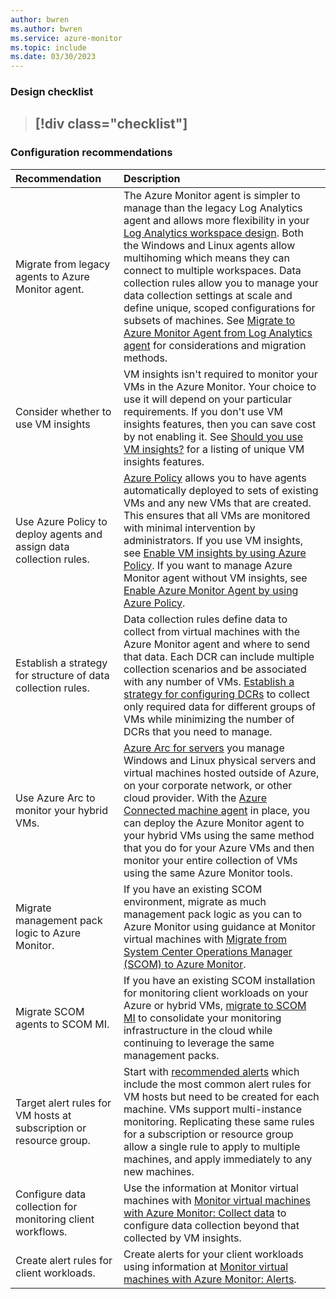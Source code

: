 ```yaml
---
author: bwren
ms.author: bwren
ms.service: azure-monitor
ms.topic: include
ms.date: 03/30/2023
---
```


### Design checklist

> [!div class="checklist"]
> - 

### Configuration recommendations

| Recommendation | Description |
|:---|:---|
| Migrate from legacy agents to Azure Monitor agent. | The Azure Monitor agent is simpler to manage than the legacy Log Analytics agent and allows more flexibility in your [Log Analytics workspace design](). Both the Windows and Linux agents allow multihoming which means they can connect to multiple workspaces. Data collection rules allow you to manage your data collection settings at scale and define unique, scoped configurations for subsets of machines. See [Migrate to Azure Monitor Agent from Log Analytics agent](../agents/azure-monitor-agent-migration.md) for considerations and migration methods. | 
| Consider whether to use VM insights | VM insights isn't required to monitor your VMs in the Azure Monitor. Your choice to use it will depend on your particular requirements. If you don't use VM insights features, then you can save cost by not enabling it. See [Should you use VM insights?](vm/minsights-overview.md#should-you-use-vm-insights?) for a listing of unique VM insights features. |
| Use Azure Policy to deploy agents and assign data collection rules. | [Azure Policy](../governance/policy/overview.md) allows you to have agents automatically deployed to sets of existing VMs and any new VMs that are created. This ensures that all VMs are monitored with minimal intervention by administrators. If you use VM insights, see [Enable VM insights by using Azure Policy](vm/vminsights-enable-policy.md). If you want to manage Azure Monitor agent without VM insights, see [Enable Azure Monitor Agent by using Azure Policy](agents/azure-monitor-agent-manage.md#use-azure-policy). |
| Establish a strategy for structure of data collection rules. | Data collection rules define data to collect from virtual machines with the Azure Monitor agent and where to send that data. Each DCR can include multiple collection scenarios and be associated with any number of VMs. [Establish a strategy for configuring DCRs](essentials/data-collection-rule-best-practices.md) to collect only required data for different groups of VMs while minimizing the number of DCRs that you need to manage.
| Use Azure Arc to monitor your hybrid VMs. | [Azure Arc for servers](../../azure-arc/servers/overview.md) you manage Windows and Linux physical servers and virtual machines hosted outside of Azure, on your corporate network, or other cloud provider. With the [Azure Connected machine agent](../../azure-arc/servers/agent-overview.md) in place, you can deploy the Azure Monitor agent to your hybrid VMs using the same method that you do for your Azure VMs and then monitor your entire collection of VMs using the same Azure Monitor tools. |
| Migrate management pack logic to Azure Monitor. | If you have an existing SCOM environment, migrate as much management pack logic as you can to Azure Monitor using guidance at Monitor virtual machines with [Migrate from System Center Operations Manager (SCOM) to Azure Monitor](../vm/monitor-virtual-machine-management-packs.md). |
| Migrate SCOM agents to SCOM MI. | If you have an existing SCOM installation for monitoring client workloads on your Azure or hybrid VMs, [migrate to SCOM MI](/system-center/scom/migrate-to-operations-manager-managed-instance) to consolidate your monitoring infrastructure in the cloud while continuing to leverage the same management packs. |
| Target alert rules for VM hosts at subscription or resource group. | Start with [recommended alerts](../vm/tutorial-monitor-vm-alert-recommended.md) which include the most common alert rules for VM hosts but need to be created for each machine. VMs support multi-instance monitoring. Replicating these same rules for a subscription or resource group allow a single rule to apply to multiple machines, and apply immediately to any new machines. |
| Configure data collection for monitoring client workflows. | Use the information at Monitor virtual machines with [Monitor virtual machines with Azure Monitor: Collect data](../vm/monitor-virtual-machine-data-collection.md) to configure data collection beyond that collected by VM insights. |
| Create alert rules for client workloads. | Create alerts for your client workloads using information at [Monitor virtual machines with Azure Monitor: Alerts](../vm/monitor-virtual-machine-alerts.md). |


